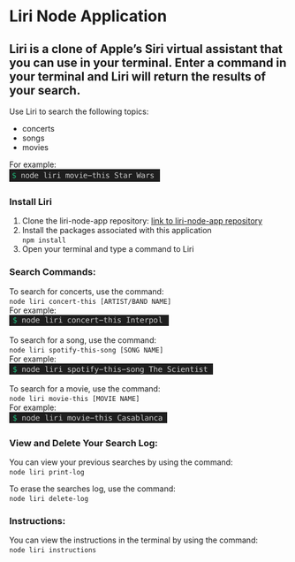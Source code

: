 # Liri Node Application

## Liri is a clone of Apple’s Siri virtual assistant that you can use in your terminal.  Enter a command in your terminal and Liri will return the results of your search.


Use Liri to search the following topics: 
- concerts
- songs
- movies

For example:    
<img src="assests/ss-star-wars-2.png" height="23">

### Install Liri
1. Clone the liri-node-app repository: [link to liri-node-app repository](https://github.com/fcarlone/liri-node-app/)  
2. Install the packages associated with this application  
`npm install`  
3. Open your terminal and type a command to Liri 

  
### Search Commands:  
To search for concerts, use the command:  
`node liri concert-this [ARTIST/BAND NAME]`  
For example:  
<img src="assests/ss-concert-this-example.png" height="20">

To search for a song, use the command:  
`node liri spotify-this-song [SONG NAME]`  
For example:  
<img src="assests/ss-spotify-this-song-example.png" height="20">  

To search for a movie, use the command:  
`node liri movie-this [MOVIE NAME]`  
For example:  
<img src="assests/ss-movie-this-example.png" height="20">  
  
### View and Delete Your Search Log:
You can view your previous searches by using the command:  
`node liri print-log`  
  
To erase the searches log, use the command:  
`node liri delete-log`  


### Instructions:  
You can view the instructions in the terminal by using the command:  
`node liri instructions`  

